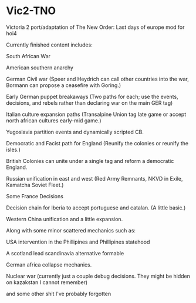 # Vic2-TNO
Victoria 2 port/adaptation of The New Order: Last days of europe mod for hoi4

Currently finished content includes:

  South African War

  American southern anarchy

  German Civil war (Speer and Heydrich can call other countries into the war, Bormann can propose a ceasefire with Goring.)

  Early German puppet breakaways (Two paths for each; use the events, decisions, and rebels rather than declaring war on the main GER tag)

  Italian culture expansion paths (Transalpine Union tag late game or accept north african cultures early-mid game.)

  Yugoslavia partition events and dynamically scripted CB.

  Democratic and Facist path for England (Reunify the colonies or reunify the isles.)

  British Colonies can unite under a single tag and reform a democratic England.

  Russian unification in east and west (Red Army Remnants, NKVD in Exile, Kamatcha Soviet Fleet.)

  Some France Decisions

  Decision chain for Iberia to accept portuguese and catalan. (A little basic.)

  Western China unification and a little expansion.


Along with some minor scattered mechanics such as:

  USA intervention in the Phillipines and Phillipines statehood

  A scotland lead scandinavia alternative formable

  German africa collapse mechanics.

  Nuclear war (currently just a couple debug decisions. They might be hidden on kazakstan I cannot remember)

  and some other shit I've probably forgotten